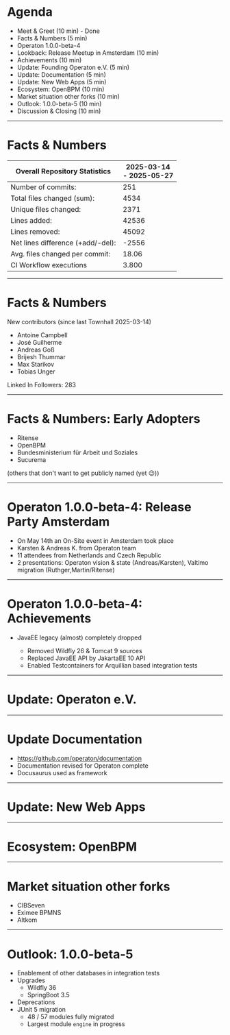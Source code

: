 # Agenda

- Meet & Greet (10 min) - Done
- Facts & Numbers (5 min)
- Operaton 1.0.0-beta-4
- Lookback: Release Meetup in Amsterdam (10 min)
- Achievements (10 min)
- Update: Founding Operaton e.V. (5 min)
- Update: Documentation (5 min)
- Update: New Web Apps (5 min)
- Ecosystem: OpenBPM (10 min)
- Market situation other forks (10 min)
- Outlook: 1.0.0-beta-5 (10 min)
- Discussion & Closing (10 min)

---

# Facts & Numbers


| Overall Repository Statistics     | 2025-03-14 <br/> - 2025-05-27 |
|-----------------------------------|-------------------------------|
| Number of commits:                | 251                           |
| Total files changed (sum):        | 4534                          |
| Unique files changed:             | 2371                          |
| Lines added:                      | 42536                         |
| Lines removed:                    | 45092                         |
| Net lines difference (+add/-del): | -2556                         |
| Avg. files changed per commit:    | 18.06                         |
| CI Workflow executions            | 3.800                         | 

---

# Facts & Numbers

New contributors (since last Townhall 2025-03-14)

- Antoine Campbell
- José Guilherme
- Andreas Goß
- Brijesh Thummar
- Max Starikov
- Tobias Unger

Linked In Followers: 283

<!--
Evaluate with
./.devenv/scripts/tools/git-stats.py --since=2025-03-14 --alias-file=./.devenv/scripts/tools/git-stats-aliases.json --blacklist=.devenv/scripts/tools/git-stats-blacklist.txt 
-->

--- 

# Facts & Numbers: Early Adopters

- Ritense
- OpenBPM
- Bundesministerium für Arbeit und Soziales
- Sucurema

(others that don't want to get publicly named (yet 😉))

---

# Operaton 1.0.0-beta-4: Release Party Amsterdam

- On May 14th an On-Site event in Amsterdam took place
- Karsten & Andreas K. from Operaton team
- 11 attendees from Netherlands and Czech Republic
- 2 presentations: Operaton vision & state (Andreas/Karsten), Valtimo migration (Ruthger,Martin/Ritense)

---

# Operaton 1.0.0-beta-4: Achievements

- JavaEE legacy (almost) completely dropped

  - Removed Wildfly 26 & Tomcat 9 sources
  - Replaced JavaEE API by JakartaEE 10 API
  - Enabled Testcontainers for Arquillian based integration tests
  

---

# Update: Operaton e.V.

---

# Update Documentation

- https://github.com/operaton/documentation
- Documentation revised for Operaton complete
- Docusaurus used as framework

---

# Update: New Web Apps

---

# Ecosystem: OpenBPM

---

# Market situation other forks

- CIBSeven
- Eximee BPMNS
- Altkom

---

# Outlook: 1.0.0-beta-5

- Enablement of other databases in integration tests
- Upgrades
  - Wildfly 36
  - SpringBoot 3.5
- Deprecations
- JUnit 5 migration
  - 48 / 57 modules fully migrated
  - Largest module `engine` in progress

